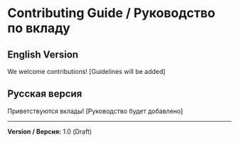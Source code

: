 # Contributing Guide / Руководство по вкладу

## English Version
We welcome contributions!
[Guidelines will be added]

## Русская версия
Приветствуются вклады!
[Руководство будет добавлено]

---
**Version / Версия:** 1.0 (Draft)
